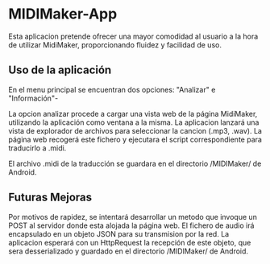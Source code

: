 
# MIDIMaker-App

Esta aplicacion pretende ofrecer una mayor comodidad al usuario a la hora de utilizar MidiMaker, proporcionando fluidez y facilidad de uso.

## Uso de la aplicación

En el menu principal se encuentran dos opciones: "Analizar" e "Información"-

La opcion analizar procede a cargar una vista web de la página MidiMaker, utilizando la aplicación como ventana a la misma. La aplicacion lanzará una vista de explorador de archivos para seleccionar la cancion (.mp3, .wav). La página web recogerá este fichero y ejecutara el script correspondiente para traducirlo a .midi. 

El archivo .midi de la traducción se guardara en el directorio /MIDIMaker/ de Android.

## Futuras Mejoras

Por motivos de rapidez, se intentará desarrollar un metodo que invoque un POST al servidor donde esta alojada la página web. El fichero de audio irá encapsulado en un objeto JSON para su transmision por la red. La aplicacion esperará con un HttpRequest la recepción de este objeto, que sera desserializado y guardado en el directorio /MIDIMaker/ de Android.

